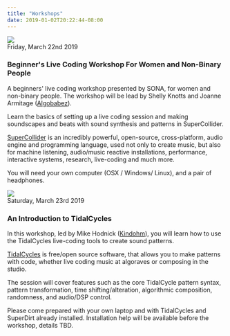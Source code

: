 ```yaml
---
title: "Workshops"
date: 2019-01-02T20:22:44-08:00
---
```


<div class="tabley-container">

<div class="schedule">
    <div class="schedule-img">
        <img class="sched-img" src = "/imagez/2019/AAA-cropped-part1.png">
        <div class="bold sched-text white">Friday, March 22nd 2019</div>
    </div>
    <div class="schedule-txt">
        <h3 class="bold">Beginner's Live Coding Workshop For Women and Non-Binary People</h3>
        <p>A beginners' live coding workshop presented by SONA, for women and non-binary people. The workshop will be lead by Shelly Knotts and Joanne Armitage (<a href="/performers/algobabez/">Algobabez</a>).</p>
        <p>Learn the basics of setting up a live coding session and making soundscapes and beats with sound synthesis and patterns in SuperCollider.</p>
        <p><a href="http://supercollider.github.io/" target="_blank" class="bold">SuperCollider</a> is an incredibly powerful, open-source, cross-platform, audio engine and programming language, used not only to create music, but also for machine listening, audio/music reactive installations, performance, interactive systems, research, live-coding and much more.</p>
        <p>You will need your own computer (OSX / Windows/ Linux), and a pair of headphones.</p>
    </div>
</div>

<div class="schedule">
    <div class="schedule-img">
        <img class="sched-img" src = "/imagez/2019/AAA-cropped-part2.png">
        <div class="bold sched-text white">Saturday, March 23rd 2019</div>
    </div>
    <div class="schedule-txt">
        <h3 class="bold">An Introduction to TidalCycles</h3>
        <p>In this workshop, led by Mike Hodnick (<a href="/performers/kindohm/">Kindohm</a>), you will learn how to use the TidalCycles live-coding tools to create sound patterns.</p>
        <p><a href="https://tidalcycles.org" target="_blank" class="bold">TidalCycles</a> is free/open source software, that allows you to make patterns with code, whether live coding music at algoraves or composing in the studio.</a>
        <p>The session will cover features such as the core TidalCycle pattern syntax, pattern transformation, time shifting/alteration, algorithmic composition, randomness, and audio/DSP control.</p>
        <p>Please come prepared with your own laptop and with TidalCycles and SuperDirt already installed. Installation help will be available before the workshop, details TBD.</p>
    </div>
</div>

</div>
